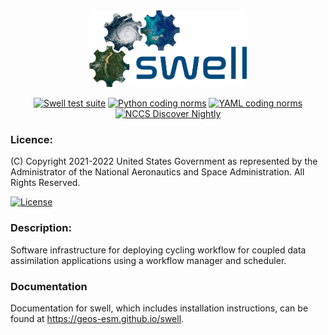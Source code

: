 <div
  align="center"
>
<img
  src="https://github.com/GEOS-ESM/swell/blob/develop/etc/logo/SwellLogo%400.33x.png"
  width="50%"
/>

[![Swell test suite](https://github.com/GEOS-ESM/swell/actions/workflows/test_suite.yml/badge.svg?branch=develop)](https://github.com/GEOS-ESM/swell/actions/workflows/test_suite.yml)
[![Python coding norms](https://github.com/GEOS-ESM/swell/actions/workflows/python_coding_norms.yml/badge.svg?branch=develop)](https://github.com/GEOS-ESM/swell/actions/workflows/python_coding_norms.yml)
[![YAML coding norms](https://github.com/GEOS-ESM/swell/actions/workflows/yaml_coding_norms.yml/badge.svg?branch=develop)](https://github.com/GEOS-ESM/swell/actions/workflows/yaml_coding_norms.yml)
[![NCCS Discover Nightly](https://github.com/GEOS-ESM/swell/actions/workflows/discover_nightly.yml/badge.svg?branch=develop)](https://github.com/GEOS-ESM/swell/actions/workflows/discover_nightly.yml)

</div>

### Licence:

(C) Copyright 2021-2022 United States Government as represented by the Administrator of the National
Aeronautics and Space Administration. All Rights Reserved.

[![License](https://img.shields.io/badge/License-Apache%202.0-blue.svg)](https://opensource.org/licenses/Apache-2.0)


### Description:

Software infrastructure for deploying cycling workflow for coupled data assimilation applications
using a workflow manager and scheduler.

### Documentation

Documentation for swell, which includes installation instructions, can be found at <a href="https://geos-esm.github.io/swell" target="_blank">https://geos-esm.github.io/swell</a>.

